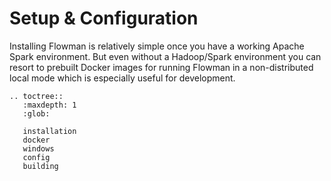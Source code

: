 # Setup & Configuration

Installing Flowman is relatively simple once you have a working Apache Spark environment. But even without a 
Hadoop/Spark environment you can resort to prebuilt Docker images for running Flowman in a non-distributed local mode
which is especially useful for development.

```eval_rst
.. toctree::
   :maxdepth: 1
   :glob:

   installation
   docker
   windows
   config
   building
```
